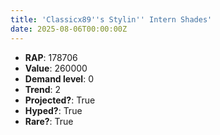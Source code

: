 ```yaml
---
title: 'Classicx89''s Stylin'' Intern Shades'
date: 2025-08-06T00:00:00Z
---
```

- **RAP**: 178706
- **Value**: 260000
- **Demand level**: 0
- **Trend**: 2
- **Projected?**: True
- **Hyped?**: True
- **Rare?**: True
